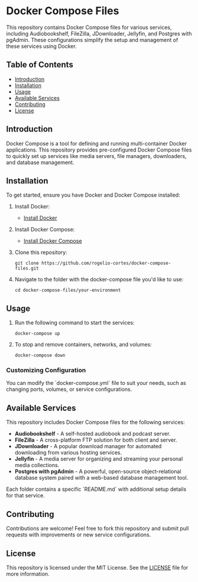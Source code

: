 # Docker Compose Files

This repository contains Docker Compose files for various services, including Audiobookshelf, FileZilla, JDownloader, Jellyfin, and Postgres with pgAdmin. These configurations simplify the setup and management of these services using Docker.

## Table of Contents

- [Introduction](#introduction)
- [Installation](#installation)
- [Usage](#usage)
- [Available Services](#available-services)
- [Contributing](#contributing)
- [License](#license)

## Introduction

Docker Compose is a tool for defining and running multi-container Docker applications. This repository provides pre-configured Docker Compose files to quickly set up services like media servers, file managers, downloaders, and database management.

## Installation

To get started, ensure you have Docker and Docker Compose installed:

1. Install Docker:

   - [Install Docker](https://docs.docker.com/get-docker/)

2. Install Docker Compose:

   - [Install Docker Compose](https://docs.docker.com/compose/install/)

3. Clone this repository:

   ```
   git clone https://github.com/rogelio-cortes/docker-compose-files.git
   ```

4. Navigate to the folder with the docker-compose file you'd like to use:

   ```
   cd docker-compose-files/your-environment
   ```

## Usage

1. Run the following command to start the services:

   ```
   docker-compose up
   ```

2. To stop and remove containers, networks, and volumes:

   ```
   docker-compose down
   ```

### Customizing Configuration

You can modify the \`docker-compose.yml\` file to suit your needs, such as changing ports, volumes, or service configurations.

## Available Services

This repository includes Docker Compose files for the following services:

- **Audiobookshelf** - A self-hosted audiobook and podcast server.
- **FileZilla** - A cross-platform FTP solution for both client and server.
- **JDownloader** - A popular download manager for automated downloading from various hosting services.
- **Jellyfin** - A media server for organizing and streaming your personal media collections.
- **Postgres with pgAdmin** - A powerful, open-source object-relational database system paired with a web-based database management tool.

Each folder contains a specific \`README.md\` with additional setup details for that service.

## Contributing

Contributions are welcome! Feel free to fork this repository and submit pull requests with improvements or new service configurations.

## License

This repository is licensed under the MIT License. See the [LICENSE](LICENSE) file for more information.
